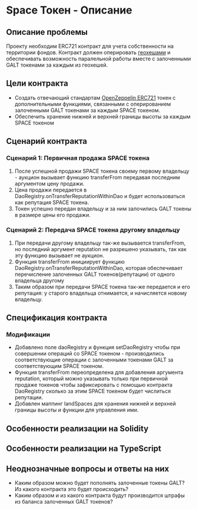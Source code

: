 # Space Токен - Описание

## Описание проблемы
Проекту необходим ERC721 контракт для учета собственности на территории фондов. Контракт должен оперировать [геохешами](https://www.movable-type.co.uk/scripts/geohash.html) и обеспечивать возможность паралельной работы вместе с залоченными GALT токенами за каждым из геохешей.

## Цели контракта
- Создать отвечающий стандартам [OpenZeppelin ERC721](https://github.com/OpenZeppelin/openzeppelin-solidity/blob/master/contracts/token/ERC721) токен с дополнительными функциями, связанными с оперированием залоченными GALT токенами за каждым SPACE токеном.
- Обеспечить хранение нижней и верхней границы высоты за каждым SPACE токеном

## Сценарий контракта
### Сценарий 1: Первичная продажа SPACE токена
1. После успешной продажи SPACE токена своему первому владельцу - аукцион вызывает функцию transferFrom передавая последним аргументом цену продажи.
2. Цена продажи передается в DaoRegistry.onTransferReputationWithinDao и будет использоваться как репутация SPACE токена.
3. Токен успешно передан владельцу и за ним залочились GALT токены в размере цены его продажи.
### Сценарий 2: Передача SPACE токена другому владельцу
1. При передачи другому владельцу так-же вызывается transferFrom, но последний аргумент reputation не разрешено указывать, так как эту функцию вызывает не аукцион.
2. Функция transferFrom инициирует функцию DaoRegistry.onTransferReputationWithinDao, которая обеспечивает перечисление залоченных GALT токенов(репутации) от одного владельца другому
3. Таким образом при передачи SPACE токена так-же передается и его репутация: у старого владельца отнимается, и начисляется новому владельцу.

## Спецификация контракта
### Модификации
- Добавлено поле daoRegistry и функция setDaoRegistry чтобы при совершении операций со SPACE токеном - производились соответствующие операции с залоченными токенами GALT за соответствующим SPACE токеном.
- Функция transferFrom переопределена для добавления аргумента reputation, который можно указывать только при первичной продаже токенов чтобы зафиксировать c помощью контракта DaoRegistry сколько за этим SPACE токеном будет числиться репутации.
- Добавлен маппинг landSpaces для хранения нижней и верхней границы высоты и функции для управления ими.

## Особенности реализации на Solidity

## Особенности реализации на TypeScript

## Неоднозначные вопросы и ответы на них
- Каким образом можно будет пополнять залоченные токены GALT? Из какого контракта это будет происходить?
- Каким образом и из какого контракта будут производится штрафы из баланса залоченных GALT токенов?